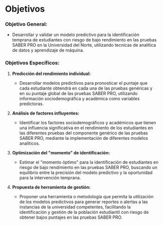 

# Objetivos

### Objetivo General:

   - Desarrollar y validar un modelo predictivo  para la identificación temprana de estudiantes con riesgo de bajo rendimiento en las pruebas SABER PRO en la Universidad del Norte, utilizando tecnicas de analítica de datos y aprendizaje de máquina.


### Objetivos Específicos:

1. **Predicción del rendimiento individual:**

    - Desarrollar modelos predictivos para pronosticar el puntaje que cada estudiante obtendrá en cada una de las pruebas genéricas y en su puntaje global de las pruebas SABER PRO, utilizando información sociodemográfica y académica como variables predictoras.
    

2. **Análisis de factores influyentes:**

    - Identificar los factores sociodemográficos y académicos que tienen una influencia significativa en el rendimiento de los estudiantes en las diferentes pruebas del componente genérico de las pruebas SABER PRO, mediante la implementación de diferentes modelos analíticos.


3. **Optimización del "momento" de identificación:**

    - Estimar el "momento óptimo" para la identificación de estudiantes en riesgo de bajo rendimiento en las pruebas SABER PRO, buscando un equilibrio entre la precisión del modelo predictivo y la oportunidad para la intervención temprana. 

4. **Propuesta de herramienta de gestión:**

    - Proponer una herramienta o metodología que permita la utilización de los modelos predictivos para generar reportes o alertas a las instancias de la universidad competentes, facilitando la identificación y gestión de la población estudiantil con riesgo de obtener bajos puntajes en las pruebas SABER PRO.


